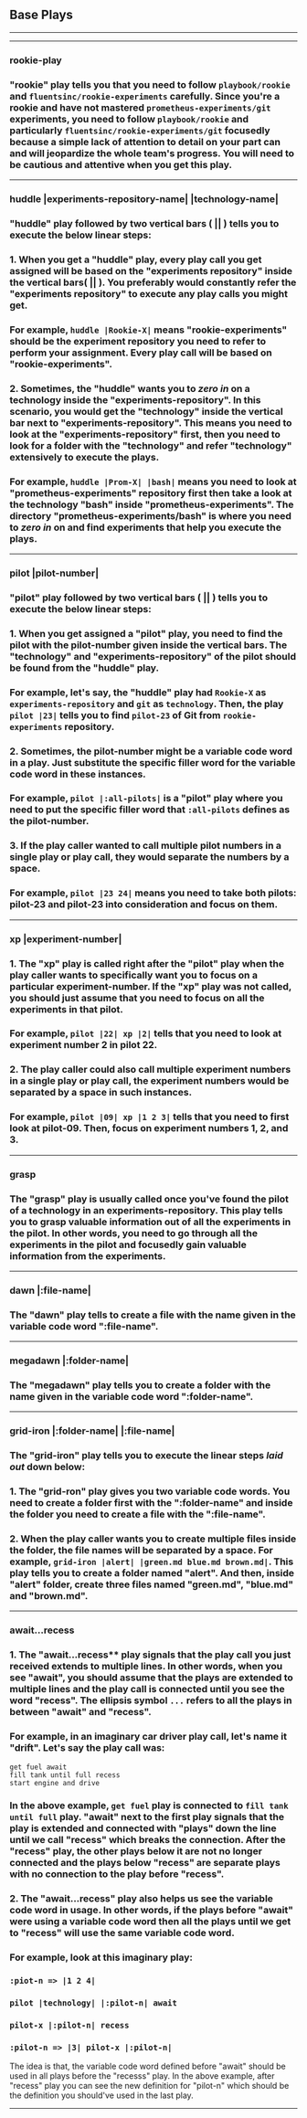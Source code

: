 ## **Base Plays**
___
___

### **rookie-play** 

### "rookie" play tells you that you need to follow `playbook/rookie` and `fluentsinc/rookie-experiments` carefully. Since you're a rookie and have not mastered `prometheus-experiments/git` experiments, you need to follow `playbook/rookie` and particularly `fluentsinc/rookie-experiments/git` focusedly because a simple lack of attention to detail on your part can and will jeopardize the whole team's progress. You will need to be cautious and attentive when you get this play.
___ 

### **huddle |experiments-repository-name| |technology-name|**  

### "huddle" play followed by two vertical bars ( || ) tells you to execute the below linear steps:

### 1.  When you get a "huddle" play, every play call you get assigned will be based on the "experiments repository" inside the vertical bars( || ). You preferably would constantly refer the "experiments repository" to execute any play calls you might get.  

###  For example, `huddle |Rookie-X|` means "rookie-experiments" should be the experiment repository you need to refer to perform your assignment. Every play call will be based on "rookie-experiments". 

### 2. Sometimes, the "huddle" wants you to _**zero in**_ on a technology inside the "experiments-repository". In this scenario, you would get the "technology" inside the vertical bar next to "experiments-repository". This means you need to look at the "experiments-repository" first, then you need to look for a folder with the "technology" and refer "technology" extensively to execute the plays.

### For example, `huddle |Prom-X| |bash|` means you need to look at "prometheus-experiments" repository first then take a look at the technology "bash" inside "prometheus-experiments". The directory "prometheus-experiments/bash" is where you need to _**zero in**_ on and find experiments that help you execute the plays. 

___

### **pilot |pilot-number|**

### "pilot" play followed by two vertical bars ( || ) tells you to execute the below linear steps:

### 1. When you get assigned a "pilot" play, you need to find the pilot with the **pilot-number** given inside the vertical bars. The "technology" and "experiments-repository" of the pilot should be found from the "huddle" play. 

### For example, let's say, the "huddle" play had `Rookie-X` as `experiments-repository` and `git` as `technology`. Then, the play `pilot |23|` tells you to find `pilot-23` of Git from `rookie-experiments` repository. 

### 2. Sometimes, the **pilot-number** might be a variable code word in a play. Just substitute the specific filler word for the variable code word in these instances. 

### For example, `pilot |:all-pilots|` is a "pilot" play where you need to put the specific filler word that `:all-pilots` defines as the pilot-number. 

### 3. If the play caller wanted to call multiple pilot numbers in a single play or play call, they would separate the numbers by a space. 

### For example, `pilot |23 24|` means you need to take both pilots: pilot-23 and pilot-23 into consideration and focus on them. 

___

### **xp |experiment-number|**

### 1. The "xp" play is called right after the "pilot" play when the play caller wants to specifically want you to focus on a particular experiment-number. If the "xp" play was not called, you should just assume that you need to focus on all the experiments in that pilot. 

### For example, `pilot |22| xp |2|` tells that you need to look at experiment number 2 in pilot 22. 

### 2. The play caller could also call multiple experiment numbers in a single play or play call, the experiment numbers would be separated by a space in such instances. 

### For example, `pilot |09| xp |1 2 3|` tells that you need to first look at pilot-09. Then, focus on experiment numbers 1, 2, and 3.  

___

### **grasp**

### The "grasp" play is usually called once you've found the **pilot** of a **technology** in an **experiments-repository**. This play tells you to grasp valuable information out of all the experiments in the pilot. In other words, you need to go through all the experiments in the pilot and focusedly gain valuable information from the experiments. 

___


### **dawn |:file-name|**

### The "dawn" play tells to create a file with the name given in the variable code word ":file-name". 
___

### **megadawn |:folder-name|**

### The "megadawn" play tells you to create a folder with the name given in the variable code word ":folder-name". 

___

### **grid-iron |:folder-name| |:file-name|**

### The "grid-iron" play tells you to execute the linear steps _**laid out**_ down below:

### 1. The "grid-ron" play gives you two variable code words. You need to create a folder first with the ":folder-name" and inside the folder you need to create a file with the ":file-name". 

### 2. When the play caller wants you to create multiple files inside the folder, the file names will be separated by a space. For example, `grid-iron |alert| |green.md blue.md brown.md|`. This play tells you to create a folder named "alert". And then, inside "alert" folder, create three files named "green.md", "blue.md" and "brown.md". 

___

### **await...recess**

### 1. The "await...recess** play signals that the play call you just received extends to multiple lines. In other words, when you see "await", you should assume that the plays are extended to multiple lines and the play call is connected until you see the word "recess". The ellipsis symbol `...` refers to all the plays in between "await" and "recess". 

### For example, in an imaginary car driver play call, let's name it "drift". Let's say the play call was:
``` 
get fuel await
fill tank until full recess
start engine and drive
```

### In the above example, `get fuel` play is connected to `fill tank until full` play. "await" next to the first play signals that the play is extended and connected with "plays" down the line until we call "recess" which breaks the connection. After the "recess" play, the other plays below it are not no longer connected and the plays below "recess" are separate plays with no connection to the play before "recess". 

### 2. The "await...recess" play also helps us see the variable code word in usage. In other words, if the plays before "await" were using a variable code word then all the plays until we get to "recess" will use the same variable code word. 

### For example, look at this imaginary play:

### `:piot-n => |1 2 4|`
### `pilot |technology| |:pilot-n| await`
### `pilot-x |:pilot-n| recess`
### `:pilot-n => |3| pilot-x |:pilot-n|`

The idea is that, the variable code word defined before "await" should be used in all plays before the "recesss" play. In the above example, after "recess" play you can see the new definition for "pilot-n" which should be the definition you should've used in the last play. 
___

